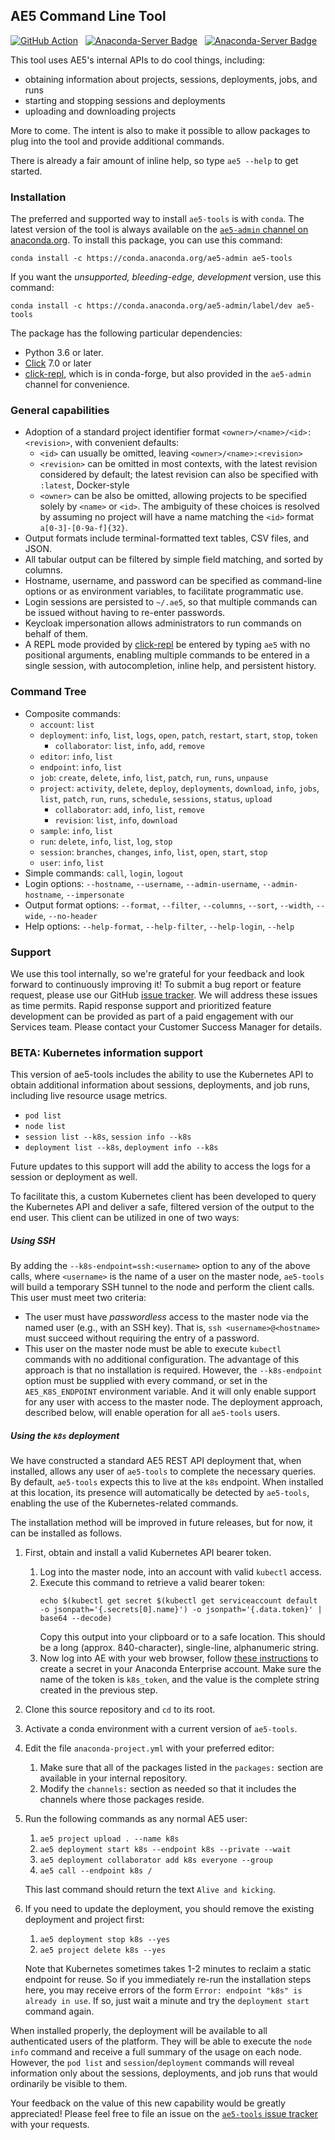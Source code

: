 ## AE5 Command Line Tool

[![GitHub Action](https://github.com/Anaconda-Platform/ae5-tools/workflows/Build%20and%20test/badge.svg)](https://github.com/Anaconda-Platform/ae5-tools/actions) &nbsp; [![Anaconda-Server Badge](https://anaconda.org/ae5-admin/ae5-tools/badges/latest_release_date.svg)](https://anaconda.org/ae5-admin/ae5-tools) &nbsp; [![Anaconda-Server Badge](https://anaconda.org/ae5-admin/ae5-tools/badges/version.svg)](https://anaconda.org/ae5-admin/ae5-tools)

This tool uses AE5's internal APIs to do cool things, including:

- obtaining information about projects, sessions, deployments, jobs, and runs
- starting and stopping sessions and deployments
- uploading and downloading projects

More to come. The intent is also to make it possible to allow packages to plug into the tool and provide additional commands.

There is already a fair amount of inline help, so type `ae5 --help` to get started.

### Installation

The preferred and supported way to install `ae5-tools` is with `conda`. The latest version of the tool
is always available on the [`ae5-admin` channel on anaconda.org](https://anaconda.org/ae5-admin/ae5-tools).
To install this package, you can use this command:
```
conda install -c https://conda.anaconda.org/ae5-admin ae5-tools
```
If you want the _unsupported, bleeding-edge, development_ version, use this command:
```
conda install -c https://conda.anaconda.org/ae5-admin/label/dev ae5-tools
```
The package has the following particular dependencies:
- Python 3.6 or later.
- [Click](https://click.palletsprojects.com/en/7.x/) 7.0 or later
- [click-repl](https://github.com/click-contrib/click-repl), which is in conda-forge, but also provided
  in the `ae5-admin` channel for convenience.

### General capabilities

- Adoption of a standard project identifier format `<owner>/<name>/<id>:<revision>`, with convenient defaults:
    - `<id>` can usually be omitted, leaving `<owner>/<name>:<revision>`
    - `<revision>` can be omitted in most contexts, with the latest revision considered by default; the latest revision can also be specified with `:latest`, Docker-style
    - `<owner>` can be also be omitted, allowing projects to be specified solely by `<name>` or `<id>`. The ambiguity of these choices is resolved by assuming no project will have a name matching the `<id>` format `a[0-3]-[0-9a-f]{32}`. 
- Output formats include terminal-formatted text tables, CSV files, and JSON.
- All tabular output can be filtered by simple field matching, and sorted by columns.
- Hostname, username, and password can be specified as command-line options or as environment variables, to facilitate programmatic use.
- Login sessions are persisted to `~/.ae5`, so that multiple commands can be issued without having to re-enter passwords.
- Keycloak impersonation allows administrators to run commands on behalf of them.
- A REPL mode provided by [click-repl](https://github.com/click-contrib/click-repl) be entered by typing `ae5` with no positional arguments, enabling multiple commands to be entered in a single session, with autocompletion, inline help, and persistent history.

### Command Tree

- Composite commands:
    - `account`: `list`
    - `deployment`: `info`, `list`, `logs`, `open`, `patch`, `restart`, `start`, `stop`, `token`
      - `collaborator`: `list`, `info`, `add`, `remove`
    - `editor`: `info`, `list`
    - `endpoint`: `info`, `list`
    - `job`: `create`, `delete`, `info`, `list`, `patch`, `run`, `runs`, `unpause`
    - `project`: `activity`, `delete`, `deploy`, `deployments`, `download`, `info`, `jobs`,
      `list`, `patch`, `run`, `runs`, `schedule`, `sessions`, `status`, `upload`
      - `collaborator`: `add`, `info`, `list`, `remove`
      - `revision`: `list`, `info`, `download`
    - `sample`: `info`, `list`
    - `run`: `delete`, `info`, `list`, `log`, `stop`
    - `session`: `branches`, `changes`, `info`, `list`, `open`, `start`, `stop`
    - `user`: `info`, `list`
- Simple commands: `call`, `login`, `logout`
- Login options: `--hostname`, `--username`, `--admin-username`, `--admin-hostname`, `--impersonate`
- Output format options: `--format`, `--filter`, `--columns`, `--sort`, `--width`, `--wide`, `--no-header`
- Help options: `--help-format`, `--help-filter`, `--help-login`, `--help`

### Support

We use this tool internally, so we're grateful for your feedback and look forward to continuously
improving it! To submit a bug report or feature request, please use our GitHub
[issue tracker](https://github.com/Anaconda-Platform/ae5-tools/issues). We will address these issues
as time permits. Rapid response support and prioritized feature development can be provided as part
of a paid engagement with our Services team. Please contact your Customer Success Manager for details.

### BETA: Kubernetes information support

This version of ae5-tools includes the ability to use the Kubernetes
API to obtain additional information about sessions, deployments, and
job runs, including live resource usage metrics.

- `pod list`
- `node list`
- `session list --k8s`, `session info --k8s`
- `deployment list --k8s`, `deployment info --k8s`

Future updates to this support will add the ability to access the logs
for a session or deployment as well.

To facilitate this, a custom Kubernetes client has been developed to
query the Kubernetes API and deliver a safe, filtered version of the
output to the end user. This client can be utilized in one of two ways:

##### Using SSH

By adding the `--k8s-endpoint=ssh:<username>` option
to any of the above calls, where `<username>` is the name of a user
on the master node, `ae5-tools` will build a temporary SSH tunnel
to the node and perform the client calls. This user must meet two
criteria:
- The user must have _passwordless_ access to the master node
  via the named user (e.g., with an SSH key). That is,
  `ssh <username>@<hostname>` must succeed without requiring
  the entry of a password.
- This user on the master node must be able to execute
  `kubectl` commands with no additional configuration.
The advantage of this approach is that no installation is required.
However, the `--k8s-endpoint` option must be supplied with every
command, or set in the `AE5_K8S_ENDPOINT` environment variable.
And it will only enable support for any user with access to the
master node. The deployment approach, described below, will enable
operation for all `ae5-tools` users.

##### Using the `k8s` deployment

We have constructed a standard AE5 REST API deployment that, when
installed, allows any user of `ae5-tools` to complete the necessary
queries. By default, `ae5-tools` expects this to live at the `k8s`
endpoint. When installed at this location, its presence will
automatically be detected by `ae5-tools`, enabling the use of the
Kubernetes-related commands.
   
The installation method will be improved in future
releases, but for now, it can be installed as follows.
1. First, obtain and install a valid Kubernetes API bearer token.
   1. Log into the master node, into an account with valid `kubectl` access.
   2. Execute this command to retrieve a valid bearer token:
      ```
      echo $(kubectl get secret $(kubectl get serviceaccount default -o jsonpath='{.secrets[0].name}') -o jsonpath='{.data.token}' | base64 --decode)
      ```
      Copy this output into your clipboard or to a safe location.
      This should be a long (approx. 840-character), single-line,
      alphanumeric string.
   3. Now log into AE with your web browser, follow
      [these instructions](https://enterprise-docs.anaconda.com/en/latest/data-science-workflows/user-settings.html#storing-secrets)
      to create a secret in your Anaconda Enterprise account. Make sure
      the name of the token is `k8s_token`, and the value is the complete
      string created in the previous step.
2. Clone this source repository and `cd` to its root.
3. Activate a conda environment with a current version of `ae5-tools`.
4. Edit the file `anaconda-project.yml` with your preferred editor:
   1. Make sure that all of the packages listed in the `packages:`
      section are available in your internal repository.
   2. Modify the `channels:` section as needed so that it includes the
      channels where those packages reside.
5. Run the following commands as any normal AE5 user:
   1. `ae5 project upload . --name k8s`
   2. `ae5 deployment start k8s --endpoint k8s --private --wait`
   3. `ae5 deployment collaborator add k8s everyone --group`
   4. `ae5 call --endpoint k8s /`
   
   This last command should return the text `Alive and kicking`.
6. If you need to update the deployment, you should remove the existing
   deployment and project first:
   1. `ae5 deployment stop k8s --yes`
   2. `ae5 project delete k8s --yes`
   
   Note that Kubernetes sometimes takes 1-2 minutes to reclaim a
   static endpoint for reuse. So if you immediately re-run the installation
   steps here, you may receive errors of the form
   `Error: endpoint "k8s" is already in use`. If so, just wait a
   minute and try the `deployment start` command again.
      
When installed properly, the deployment will be available
to all authenticated users of the platform. They will be able to
execute the `node info` command and receive a full summary of the
usage on each node. However, the `pod list` and `session`/`deployment`
commands will reveal information only about the sessions, deployments,
and job runs that would ordinarily be visible to them.

Your feedback on the value of this new capability would be greatly appreciated!
Please feel free to file an issue on the [`ae5-tools` issue tracker](https://github.com/Anaconda-Platform/ae5-tools/issues) with your requests.